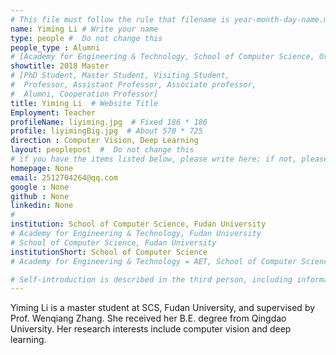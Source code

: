 ```yaml
---
# This file must follow the rule that filename is year-month-day-name.md .
name: Yiming Li # Write your name
type: people #  Do not change this
people_type : Alumni
# [Academy for Engineering & Technology, School of Computer Science, Organizer]
showtitle: 2018 Master 
# [PhD Student, Master Student, Visiting Student,
#  Professor, Assistant Professor, Associate professor,
#  Alumni, Cooperation Professor]
title: Yiming Li  # Website Title
Employment: Teacher
profileName: liyiming.jpg  # Fixed 186 * 186
profile: liyimingBig.jpg  # About 570 * 725
direction : Computer Vision, Deep Learning
layout: peoplepost  #  Do not change this
# if you have the items listed below, please write here; if not, please write None.
homepage: None
email: 2512704264@qq.com
google : None
github : None
linkedin: None
# 
institution: School of Computer Science, Fudan University
# Academy for Engineering & Technology, Fudan University
# School of Computer Science, Fudan University
institutionShort: School of Computer Science
# Academy for Engineering & Technology = AET, School of Computer Science = SCS

# Self-introduction is described in the third person, including information such as educational experience
---
```


Yiming Li is a master student at SCS, Fudan University, and supervised by Prof. Wenqiang Zhang. She received her B.E. degree from Qingdao University. Her research interests include computer vision and deep learning.